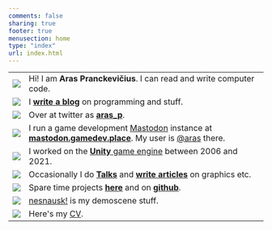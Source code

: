 ```yaml
---
comments: false
sharing: true
footer: true
menusection: home
type: "index"
url: index.html
---
```



<table class="no-border" style="margin-top: 5px;">
<tr>
	<td class="logocol"><img class="homelogo" src="/img/logo-aras-128-2017.png" /></td>
	<td>Hi! I am <b>Aras Pranckevičius</b>. I can read and write computer code.</td>
</tr>
<tr>
	<td class="logocol"><a href="/blog"><img class="homelogo sm" src="/img/logo-fa-edit.svg" /></a></td>
	<td>I <a href="/blog"><b>write a blog</b></a> on programming and stuff.</td>
</tr>
<tr>
	<td class="logocol"><a href="https://twitter.com/aras_p"><img class="homelogo sm" src="/img/logo-fa-twitter.svg" /></a></td>
	<td>Over at twitter as <a href="https://twitter.com/aras_p"><b>aras_p</b></a>.</td>
</tr>
<tr>
	<td class="logocol"><a href="https://mastodon.gamedev.place"><img class="homelogo sm" src="/img/logo-fa-mastodon.svg" /></a></td>
	<td>I run a game development <a href="https://joinmastodon.org/">Mastodon</a> instance at <a href="https://mastodon.gamedev.place"><b>mastodon.gamedev.place</b></a>.
		My user is <a href="https://mastodon.gamedev.place/@aras">@aras</a> there.</td>
</tr>
<tr>
	<td class="logocol"><a href="https://unity.com/"><img class="homelogo sm" src="/img/logo-fa-unity.svg" /></a></td>
	<td>I worked on the <a href="https://unity.com/"><b>Unity</b> game engine</a> between 2006 and 2021.</td>
</tr>
<tr>
	<td class="logocol"><a href="https://twitter.com/aras_p"><img class="homelogo sm" src="/img/logo-fa-comment-alt.svg" /></a></td>
	<td>Occasionally I do <a href="/texts/talks.html"><b>Talks</b></a> and <a href="/texts/index.html"><b>write articles</b></a> on graphics etc.</td>
</tr>
<tr>
	<td class="logocol"><a href="/proj.html"><img class="homelogo sm" src="/img/logo-fa-github.svg" /></a></td>
	<td>Spare time projects <a href="/proj.html"><b>here</b></a> and on <a href="https://github.com/aras-p"><b>github</b></a>.</td>
</tr>
<tr>
	<td class="logocol"><a href="https://nesnausk.org"><img class="homelogo sm" src="/img/logo-nesnausk-64-sq.png" /></a></td>
	<td><a href="https://nesnausk.org">nesnausk!</a> is my demoscene stuff.</td>
</tr>
<tr>
	<td class="logocol"><a href="/cv.html"><img class="homelogo sm" src="/img/logo-fa-address-card.svg" /></a></td>
	<td>Here's my <a href="/cv.html">CV</a>.</td>
</tr>
</table>
